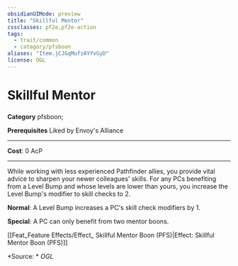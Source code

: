 ```yaml
---
obsidianUIMode: preview
title: "Skillful Mentor"
cssclasses: pf2e,pf2e-action
tags:
  - trait/common
  - category/pfsboon
aliases: "Item.jCJGqMufzAYYvGyD"
license: OGL
---
```

# Skillful Mentor

### 

**Category** pfsboon; 



**Prerequisites** Liked by Envoy's Alliance
* * *
**Cost**: 0 AcP

* * *

While working with less experienced Pathfinder allies, you provide vital advice to sharpen your newer colleagues' skills. For any PCs benefiting from a Level Bump and whose levels are lower than yours, you increase the Level Bump's modifier to skill checks to 2.

**Normal**: A Level Bump increases a PC's skill check modifiers by 1.

**Special**: A PC can only benefit from two mentor boons.

[[Feat_Feature Effects/Effect_ Skillful Mentor Boon (PFS)|Effect: Skillful Mentor Boon (PFS)]]

*Source: *
*OGL*